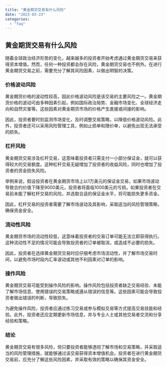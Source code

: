 ```yaml
---
title: "黄金期货交易有什么风险"
date: "2023-03-23"
categories: 
  - "faq"
---
```


## 黄金期货交易有什么风险

随着全球政治经济形势的变化，越来越多的投资者开始考虑通过黄金期货交易来获得资本增值。然而，任何一种投资都会存在风险，黄金期货交易也不例外。在进行黄金期货交易之前，需要充分了解其风险因素，以做出明智的决策。

### 价格波动风险

黄金期货价格的波动性较高，因此价格波动风险是该交易的主要风险之一。黄金期货价格的波动可由多种因素引起，例如国际政治局势、金融市场变化、全球经济走向和自然灾害等。这些因素对黄金期货市场的价格产生直接或间接的影响。

因此，投资者要时刻监测市场变化，及时调整交易策略，以降低价格波动风险。此外，投资者还可以采用风险管理工具，例如止损单和限价单，以避免出现无法承受的损失。

### 杠杆风险

黄金期货交易涉及杠杆交易，这意味着投资者只需支付一小部分保证金，就可以获得较大的交易额度。这种杠杆交易无疑增加了投资者的收益风险，同时也增加了投资者的资金损失风险。

举例来说，假设投资者在黄金期货市场上以1万美元的保证金交易，如果市场波动导致合约价值下降至9000美元，投资者将面临1000美元的亏损。如果投资者在交易前未能了解杠杆交易的风险，并选取合适的保证金水平，将可能损失更多资金。

因此，杠杆交易的投资者需要了解市场波动及其影响，采取适当的风险管理策略，确保资金安全。

### 流动性风险

黄金期货市场的流动性较低，这意味着投资者的交易订单可能无法立即获得执行。这种流动性不足的情况可能会导致投资者的订单被取消，或造成不必要的损失。

因此，投资者在选择黄金期货交易时应仔细考虑市场流动性，并了解市场交易时间，以避免市场时段内汇率波动或其他不利因素对订单的影响。

### 操作风险

黄金期货交易可能受到操作风险的影响。操作风险包括投资者缺乏交易经验、未能了解市场信息、使用错误的交易策略或遵从错误的信息等。这些因素可能会导致投资者做出错误的判断，导致损失。

为避免操作风险，投资者应通过练习交易或参与模拟交易等方式提高交易技能和经验。此外，投资者还应定期更新市场信息，并与专业人士或其他交易者交流和分享经验和策略。

### 结论

黄金期货交易有很多风险，但只要投资者能够透彻了解市场和交易策略，并采取适当的风险管理措施，就能够通过该交易获得资本增值机会。投资者在进行黄金期货交易前，应充分了解这些风险因素，并采取有效的策略以确保其资金安全。
